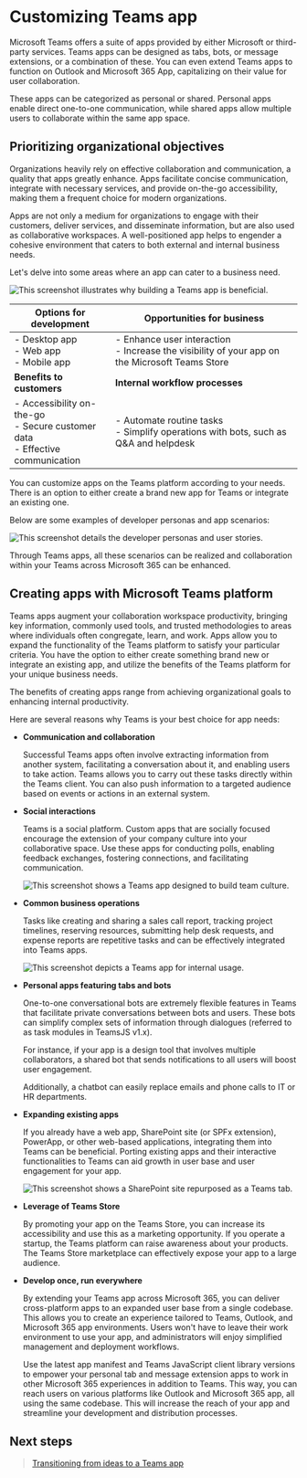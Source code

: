 # Customizing Teams app

Microsoft Teams offers a suite of apps provided by either Microsoft or third-party services. Teams apps can be designed as tabs, bots, or message extensions, or a combination of these. You can even extend Teams apps to function on Outlook and Microsoft 365 App, capitalizing on their value for user collaboration.

These apps can be categorized as personal or shared. Personal apps enable direct one-to-one communication, while shared apps allow multiple users to collaborate within the same app space.

## Prioritizing organizational objectives

Organizations heavily rely on effective collaboration and communication, a quality that apps greatly enhance. Apps facilitate concise communication, integrate with necessary services, and provide on-the-go accessibility, making them a frequent choice for modern organizations.

Apps are not only a medium for organizations to engage with their customers, deliver services, and disseminate information, but are also used as collaborative workspaces. A well-positioned app helps to engender a cohesive environment that caters to both external and internal business needs.

Let's delve into some areas where an app can cater to a business need.

![This screenshot illustrates why building a Teams app is beneficial.](https://learn.microsoft.com/en-us/microsoftteams/platform/assets/images/overview/why-teams-apps.png)

| **Options for development** | **Opportunities for business** |
| --- | --- |
| - Desktop app <br> - Web app <br> - Mobile app | - Enhance user interaction <br> - Increase the visibility of your app on the Microsoft Teams Store |
| **Benefits to customers** | **Internal workflow processes** |
| - Accessibility on-the-go <br> - Secure customer data <br> - Effective communication | - Automate routine tasks <br> - Simplify operations with bots, such as Q&A and helpdesk |

You can customize apps on the Teams platform according to your needs. There is an option to either create a brand new app for Teams or integrate an existing one.

Below are some examples of developer personas and app scenarios:

![This screenshot details the developer personas and user stories.](https://learn.microsoft.com/en-us/microsoftteams/platform/assets/images/overview/dev-persona.png)

Through Teams apps, all these scenarios can be realized and collaboration within your Teams across Microsoft 365 can be enhanced.

## Creating apps with Microsoft Teams platform

Teams apps augment your collaboration workspace productivity, bringing key information, commonly used tools, and trusted methodologies to areas where individuals often congregate, learn, and work. Apps allow you to expand the functionality of the Teams platform to satisfy your particular criteria. You have the option to either create something brand new or integrate an existing app, and utilize the benefits of the Teams platform for your unique business needs.

The benefits of creating apps range from achieving organizational goals to enhancing internal productivity.

Here are several reasons why Teams is your best choice for app needs:

* **Communication and collaboration**

    Successful Teams apps often involve extracting information from another system, facilitating a conversation about it, and enabling users to take action. Teams allows you to carry out these tasks directly within the Teams client. You can also push information to a targeted audience based on events or actions in an external system.

* **Social interactions**

    Teams is a social platform. Custom apps that are socially focused encourage the extension of your company culture into your collaborative space. Use these apps for conducting polls, enabling feedback exchanges, fostering connections, and facilitating communication.

    ![This screenshot shows a Teams app designed to build team culture.](https://learn.microsoft.com/en-us/microsoftteams/platform/assets/images/overview/scenario-social.png)

* **Common business operations**

    Tasks like creating and sharing a sales call report, tracking project timelines, reserving resources, submitting help desk requests, and expense reports are repetitive tasks and can be effectively integrated into Teams apps.

    ![This screenshot depicts a Teams app for internal usage.](https://learn.microsoft.com/en-us/microsoftteams/platform/assets/images/overview/scenario-approval-flow.png)

* **Personal apps featuring tabs and bots**

    One-to-one conversational bots are extremely flexible features in Teams that facilitate private conversations between bots and users. These bots can simplify complex sets of information through dialogues (referred to as task modules in TeamsJS v1.x).

    For instance, if your app is a design tool that involves multiple collaborators, a shared bot that sends notifications to all users will boost user engagement.

    Additionally, a chatbot can easily replace emails and phone calls to IT or HR departments.

* **Expanding existing apps**

    If you already have a web app, SharePoint site (or SPFx extension), PowerApp, or other web-based applications, integrating them into Teams can be beneficial. Porting existing apps and their interactive functionalities to Teams can aid growth in user base and user engagement for your app.

    ![This screenshot shows a SharePoint site repurposed as a Teams tab.](https://learn.microsoft.com/en-us/microsoftteams/platform/assets/images/overview/scenario-dashboard.png)

* **Leverage of Teams Store**

    By promoting your app on the Teams Store, you can increase its accessibility and use this as a marketing opportunity. If you operate a startup, the Teams platform can raise awareness about your products. The Teams Store marketplace can effectively expose your app to a large audience.

* **Develop once, run everywhere**

    By extending your Teams app across Microsoft 365, you can deliver cross-platform apps to an expanded user base from a single codebase. This allows you to create an experience tailored to Teams, Outlook, and Microsoft 365 app environments. Users won't have to leave their work environment to use your app, and administrators will enjoy simplified management and deployment workflows.

    Use the latest app manifest and Teams JavaScript client library versions to empower your personal tab and message extension apps to work in other Microsoft 365 experiences in addition to Teams. This way, you can reach users on various platforms like Outlook and Microsoft 365 app, all using the same codebase. This will increase the reach of your app and streamline your development and distribution processes.

## Next steps

> 
> [Transitioning from ideas to a Teams app](overview-story.md)